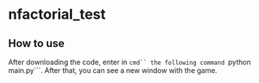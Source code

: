 # nfactorial_test

## How to use

After downloading the code, enter in ```cmd`` the following command ```python main.py```. After that, you can see a new window with the game.